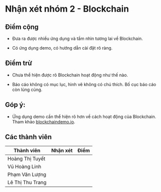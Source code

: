 # Nhận xét nhóm 2 - Blockchain

## Điểm cộng

- Đưa ra được nhiều ứng dụng và tầm nhìn tương lai về Blockchain.

- Có ứng dụng demo, có hướng dẫn cài đặt rõ ràng.

## Điểm trừ

- Chưa thể hiện được rõ Blockchain hoạt động như thế nào.

- Báo cáo không có mục lục, hình vẽ không có chú thích. Bố cục báo cáo còn lủng củng.

## Góp ý:

- Ứng dụng demo cần thể hiện rõ hơn về cách hoạt động của Blockchain. Tham khảo [blockchaindemo.io](https://blockchaindemo.io).

## Các thành viên

| Thành viên       	| Nhận xét 	| Điểm 	|
|------------------	|----------	|------	|
| Hoàng Thị Tuyết  	|          	|      	|
| Vũ Hoàng Linh    	|          	|      	|
| Phạm Văn Lượng   	|          	|      	|
| Lê Thị Thu Trang 	|          	|      	|